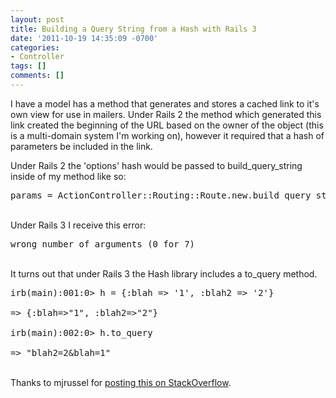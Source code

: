 ```yaml
---
layout: post
title: Building a Query String from a Hash with Rails 3
date: '2011-10-19 14:35:09 -0700'
categories:
- Controller
tags: []
comments: []
---
```

<p>I have a model has a method that generates and stores a cached link to it's own view for use in mailers. Under Rails 2 the method which generated this link created the beginning of the URL based on the owner of the object (this is a multi-domain system I'm working on), however it required that a hash of parameters be included in the link.</p>
<p>Under Rails 2 the 'options' hash would be passed to build_query_string inside of my method like so:</p>
<pre class="brush:rails">params = ActionController::Routing::Route.new.build_query_string(options)</pre><br />
Under Rails 3 I receive this error:</p>
<pre class="brush:shell">wrong number of arguments (0 for 7)</pre><br />
It turns out that under Rails 3 the Hash library includes a to_query method.</p>
<pre class="brush:rails">irb(main):001:0> h = {:blah => '1', :blah2 => '2'}<br />
=> {:blah=>"1", :blah2=>"2"}<br />
irb(main):002:0> h.to_query<br />
=> "blah2=2&amp;blah=1"</pre><br />
Thanks to mjrussel for <a href="http://stackoverflow.com/questions/3576574/constructing-url-parameters-in-rails-3" target="_blank">posting this on StackOverflow</a>.</p>
